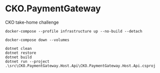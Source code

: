 # CKO.PaymentGateway
CKO take-home challenge

```
docker-compose --profile infrastructure up --no-build --detach
```

```
docker-compose down --volumes
```

```
dotnet clean
dotnet restore
dotnet build
dotnet run --project .\src\CKO.PaymentGateway.Host.Api\CKO.PaymentGateway.Host.Api.csproj
```
